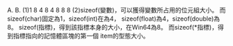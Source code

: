 A.
B.
(1)1 8
   4 8
   4 8
   8 8
(2)sizeof(變數)，可以獲得變數所占用的位元組大小。
   而sizeof(char)固定為1，sizeof(int)在為4，
   sizeof(float)為4，sizeof(double)為8。
   sizeof(指標)，得到該指標本身的大小，在Win64為8。
   而sizeof(*指標)，得到指標指向的記憶體區塊的第一個
   item的型態大小。
